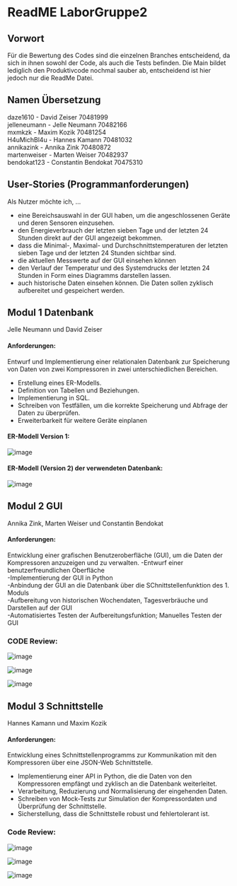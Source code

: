 # ReadME LaborGruppe2

## Vorwort
Für die Bewertung des Codes sind die einzelnen Branches entscheidend, da sich in ihnen sowohl der Code, als auch die Tests befinden. Die Main bildet lediglich den Produktivcode nochmal sauber ab, entscheidend ist hier jedoch nur die ReadMe Datei.

## Namen Übersetzung
daze1610 - David Zeiser 70481999 <br>
jelleneumann - Jelle Neumann 70482166 <br>
mxmkzk - Maxim Kozik 70481254 <br>
H4uMichBl4u - Hannes Kamann 70481032 <br>
annikazink - Annika Zink 70480872 <br>
martenweiser - Marten Weiser 70482937 <br>
bendokat123 - Constantin Bendokat 70475310 <br>

## User-Stories (Programmanforderungen)
Als Nutzer möchte ich, …<br>
- eine Bereichsauswahl in der GUI haben, um die angeschlossenen Geräte und deren Sensoren einzusehen.
- den Energieverbrauch der letzten sieben Tage und der letzten 24 Stunden direkt auf der GUI angezeigt bekommen.
- dass die Minimal-, Maximal- und Durchschnittstemperaturen der letzten sieben Tage und der letzten 24 Stunden sichtbar sind.
- die aktuellen Messwerte auf der GUI einsehen können
- den Verlauf der Temperatur und des Systemdrucks der letzten 24 Stunden in Form eines Diagramms darstellen lassen.
- auch historische Daten einsehen können. Die Daten sollen zyklisch aufbereitet und gespeichert werden.

## Modul 1 Datenbank
Jelle Neumann und David Zeiser<br>
#### Anforderungen: <br>
Entwurf und Implementierung einer relationalen Datenbank zur Speicherung von Daten von zwei Kompressoren in
zwei unterschiedlichen Bereichen.
- Erstellung eines ER-Modells.
- Definition von Tabellen und Beziehungen.
- Implementierung in SQL.
- Schreiben von Testfällen, um die korrekte Speicherung und Abfrage der Daten zu überprüfen.
- Erweiterbarkeit für weitere Geräte einplanen
  
#### ER-Modell Version 1:

![image](https://github.com/annikazink/LaborGruppe2/assets/146163637/d1276622-6574-4109-9ab6-8059ee2d3825)


#### ER-Modell (Version 2) der verwendeten Datenbank:

![image](https://github.com/annikazink/LaborGruppe2/assets/146163637/f84ea980-6a49-4c04-9e18-7e9cb9804e10)




## Modul 2 GUI
Annika Zink, Marten Weiser und Constantin Bendokat<br>
#### Anforderungen:<br>
Entwicklung einer grafischen Benutzeroberfläche (GUI), um die Daten der Kompressoren anzuzeigen und zu verwalten.
-Entwurf einer benutzerfreundlichen Oberfläche<br>
-Implementierung der GUI in Python<br>
-Anbindung der GUI an die Datenbank über die SChnittstellenfunktion des 1. Moduls<br>
-Aufbereitung von historischen Wochendaten, Tagesverbräuche und Darstellen auf der GUI<br>
-Automatisiertes Testen der Aufbereitungsfunktion; Manuelles Testen der GUI<br>

### CODE Review:

![image](https://github.com/annikazink/LaborGruppe2/assets/146163260/e7c7781e-d52d-44d0-8be6-95a42a550651)

![image](https://github.com/annikazink/LaborGruppe2/assets/146163637/9ba3a13a-1309-4995-a843-1abf2051eda8)

![image](https://github.com/annikazink/LaborGruppe2/assets/146163637/a77237c7-f73c-4a4c-8425-a6b9c9bb7a04)


## Modul 3 Schnittstelle
Hannes Kamann und Maxim Kozik<br>
#### Anforderungen:<br>
Entwicklung eines Schnittstellenprogramms zur Kommunikation mit den Kompressoren über eine JSON-Web Schnittstelle.
- Implementierung einer API in Python, die die Daten von den Kompressoren empfängt und zyklisch an die Datenbank weiterleitet.
- Verarbeitung, Reduzierung und Normalisierung der eingehenden Daten.
- Schreiben von Mock-Tests zur Simulation der Kompressordaten und Überprüfung der Schnittstelle.
- Sicherstellung, dass die Schnittstelle robust und fehlertolerant ist.

### Code Review:
![image](https://github.com/annikazink/LaborGruppe2/assets/146163637/e728d204-44ad-4591-8f87-e54c44e88d4b)

![image](https://github.com/annikazink/LaborGruppe2/assets/146163637/8818df6e-6ac3-4a0b-bd8f-b997fc821064)

![image](https://github.com/annikazink/LaborGruppe2/assets/146163637/65c39044-a909-4877-a943-b9720c57de9f)
